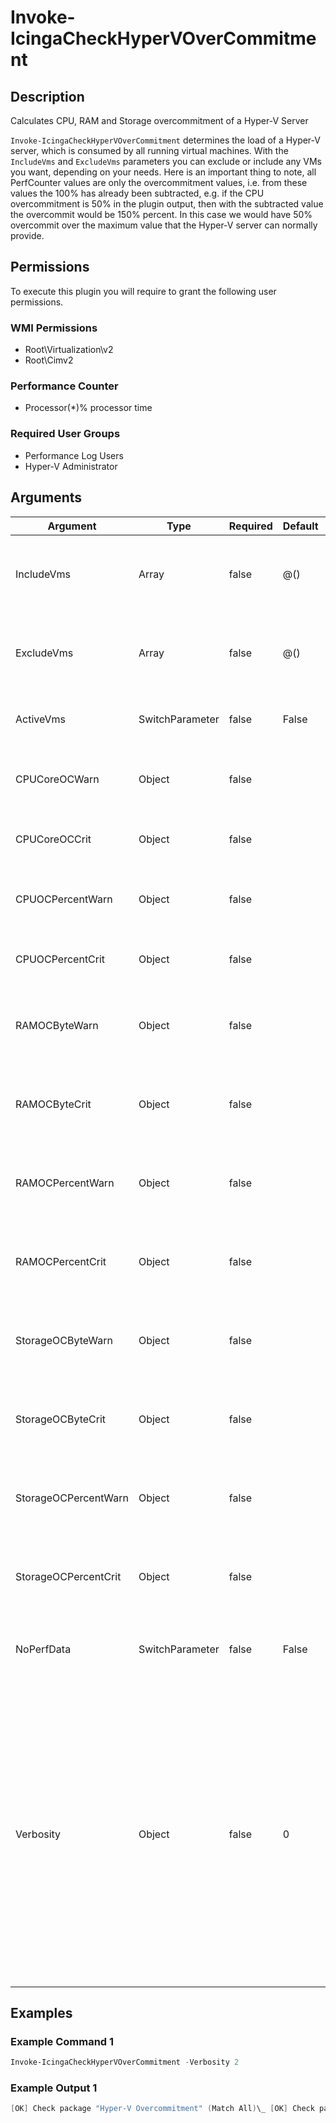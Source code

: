 
# Invoke-IcingaCheckHyperVOverCommitment

## Description

Calculates CPU, RAM and Storage overcommitment of a Hyper-V Server

`Invoke-IcingaCheckHyperVOverCommitment` determines the load of a Hyper-V server,
which is consumed by all running virtual machines. With the `IncludeVms` and `ExcludeVms` parameters you can exclude or
include any VMs you want, depending on your needs. Here is an important thing to note, all PerfCounter values are only the
overcommitment values, i.e. from these values the 100% has already been subtracted, e.g. if the CPU overcommitment is 50% in
the plugin output, then with the subtracted value the overcommit would be 150% percent. In this case we would have 50% overcommit
over the maximum value that the Hyper-V server can normally provide.

## Permissions

To execute this plugin you will require to grant the following user permissions.

### WMI Permissions

* Root\Virtualization\v2
* Root\Cimv2

### Performance Counter

* Processor(*)\% processor time

### Required User Groups

* Performance Log Users
* Hyper-V Administrator

## Arguments

| Argument | Type | Required | Default | Description |
| ---      | ---  | ---      | ---     | ---         |
| IncludeVms | Array | false | @() | Include only virtual machines with a specific name. Supports wildcard usage (*) |
| ExcludeVms | Array | false | @() | Exclude virtual machines with a specific name. Supports wildcard usage (*) |
| ActiveVms | SwitchParameter | false | False | Include only virtual machines that are currently running |
| CPUCoreOCWarn | Object | false |  | Warning threshold for Hyper-V CPU Cores overcommitment. |
| CPUCoreOCCrit | Object | false |  | Critical threshold for Hyper-V CPU Cores overcommitment. |
| CPUOCPercentWarn | Object | false |  | Warning threshold for Hyper-V average CPU overcommitment. |
| CPUOCPercentCrit | Object | false |  | Critical threshold for Hyper-V average CPU overcommitment. |
| RAMOCByteWarn | Object | false |  | Used to specify a WARNING threshold for the Hyper-V RAM overcommitment in Byte. |
| RAMOCByteCrit | Object | false |  | Used to specify a CRITICAL threshold for the Hyper-V RAM overcommitment in Byte. |
| RAMOCPercentWarn | Object | false |  | Used to specify a WARNING threshold for the Hyper-V average RAM overcommitment. |
| RAMOCPercentCrit | Object | false |  | Used to specify a CRITICAL threshold for the Hyper-V average RAM overcommitment. |
| StorageOCByteWarn | Object | false |  | Used to specify a WARNING threshold for the Hyper-V Storage overcommitment in Byte. |
| StorageOCByteCrit | Object | false |  | Used to specify a CRITICAL threshold for the Hyper-V Storage overcommitment in Byte. |
| StorageOCPercentWarn | Object | false |  | Used to specify a WARNING threshold for the Hyper-V average Storage overcommitment. |
| StorageOCPercentCrit | Object | false |  | Used to specify a CRITICAL threshold for the Hyper-V average Storage overcommitment. |
| NoPerfData | SwitchParameter | false | False | Disables the performance data output of this plugin. Default to FALSE. |
| Verbosity | Object | false | 0 | Changes the behavior of the plugin output which check states are printed: 0 (default): Only service checks/packages with state not OK will be printed 1: Only services with not OK will be printed including OK checks of affected check packages including Package config 2: Everything will be printed regardless of the check state |

## Examples

### Example Command 1

```powershell
Invoke-IcingaCheckHyperVOverCommitment -Verbosity 2
```

### Example Output 1

```powershell
[OK] Check package "Hyper-V Overcommitment" (Match All)\_ [OK] Check package "CPUOverCommit" (Match All)\_ [OK] hyper-v-01 Used Cores: 46c\_ [OK] hyper-v-01 Used Percent: 91.67%\_ [OK] Check package "RAMOverCommit" (Match All)\_ [OK] hyper-v-01 Used Bytes: 45056B\_ [OK] hyper-v-01 Used Percent: 0%\_ [OK] Check package "StorageOverCommit" (Match All)\_ [OK] Check package "Partition C: Overcommitment" (Match All)\_ [OK] C: Used Bytes: 140486311936B\_ [OK] C: Used Percent: 0%\_ [OK] Check package "Partition I: Overcommitment" (Match All)\_ [OK] I: Used Bytes: 9979156899840B\_ [OK] I: Used Percent: 353.8%| 'hyperv01_used_cores'=46c;;;0;24 'hyperv01_used_percent'=91.67%;;;0;100 'hyperv01_used_bytes'=45056B;;;0;60100288512 'hyperv01_used_percent'=0%;;;0;100 'i_used_bytes'=9979156899840B;;;0;2199021158400 'i_used_percent'=353.8%;;;0;100 'c_used_percent'=0%;;;0;100 'c_used_bytes'=140486311936B;;;0;4789643509760
```

